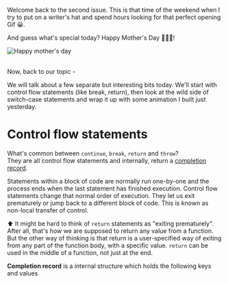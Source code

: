 
Welcome back to the second issue. This is that time of the weekend when I try to put on a writer's hat and spend hours looking for that perfect opening Gif 😀.

And guess what's special today? Happy Mother's Day 👩‍👦‍👦!

![Happy mother's day](https://media.giphy.com/media/xUA7b1YdLklDWnATMQ/giphy.gif)
<br/><br/>

Now, back to our topic -

We will talk about a few separate but interesting bits today. We'll start with control flow statements (like break, return), then look at the wild side of switch-case statements and wrap it up with some animation I built just yesterday.

# Control flow statements
What's common between `continue`, `break`, `return` and `throw`?  
They are all control flow statements and internally, return a [completion record](https://tc39.es/ecma262/#sec-completion-record-specification-type). 

Statements within a block of code are normally run one-by-one and the process ends when the last statement has finished execution. Control flow statements change that normal order of execution. They let us exit prematurely or jump back to a different block of code. This is known as non-local transfer of control.

⬆️ It might be hard to think of `return` statements as "exiting prematurely". After all, that's how we are supposed to return any value from a function.  
But the other way of thinking is that return is a user-specified way of exiting from any part of the function body, with a specific value. `return` can be used in the middle of a function, not just at the end.

**Completion record** is a internal structure which holds the following keys and values
<!--stackedit_data:
eyJoaXN0b3J5IjpbNzg4MjE2OTgsLTEyMzY2MzY0NzEsMTIxMj
IzODE3MSwtMTAwMTM1ODY5MywtNTM0NTQ0NjMyXX0=
-->